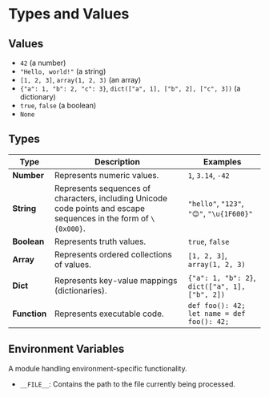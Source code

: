 # Types and Values

## Values

- `42` (a number)
- `"Hello, world!"` (a string)
- `[1, 2, 3]`, `array(1, 2, 3)` (an array)
- `{"a": 1, "b": 2, "c": 3}`, `dict(["a", 1], ["b", 2], ["c", 3])` (a dictionary)
- `true`, `false` (a boolean)
- `None`

## Types

| Type         | Description                                                                                                       | Examples                                       |
| ------------ | ----------------------------------------------------------------------------------------------------------------- | ---------------------------------------------- |
| **Number**   | Represents numeric values.                                                                                        | `1`, `3.14`, `-42`                             |
| **String**   | Represents sequences of characters, including Unicode code points and escape sequences in the form of `\{0x000}`. | `"hello"`, `"123"`, `"😊"`, `"\u{1F600}"`       |
| **Boolean**  | Represents truth values.                                                                                          | `true`, `false`                                |
| **Array**    | Represents ordered collections of values.                                                                         | `[1, 2, 3]`, `array(1, 2, 3)`                  |
| **Dict**     | Represents key-value mappings (dictionaries).                                                                     | `{"a": 1, "b": 2}`, `dict(["a", 1], ["b", 2])` |
| **Function** | Represents executable code.                                                                                       | `def foo(): 42; let name = def foo(): 42;`     |

## Environment Variables

A module handling environment-specific functionality.

- `__FILE__`: Contains the path to the file currently being processed.
